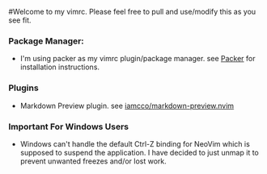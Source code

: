 #Welcome to my vimrc. Please feel free to pull and use/modify this as you see fit.


### Package Manager:
 - I'm using packer as my vimrc plugin/package manager. see [Packer](https://github.com/wbthomason/packer.nvim) for installation instructions.

### Plugins
 - Markdown Preview plugin. see [iamcco/markdown-preview.nvim](https://github.com/iamcco/markdown-preview.nvim) 

### Important For Windows Users
 - Windows can't handle the default Ctrl-Z binding for NeoVim which is supposed to suspend the application.
   I have decided to just unmap it to prevent unwanted freezes and/or lost work.
